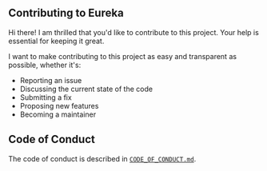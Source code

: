 ## Contributing to Eureka

Hi there! I am thrilled that you'd like to contribute to this project. Your help is essential for keeping it great.

I want to make contributing to this project as easy and transparent as possible, whether it's:

- Reporting an issue
- Discussing the current state of the code
- Submitting a fix
- Proposing new features
- Becoming a maintainer

## Code of Conduct

The code of conduct is described in [`CODE_OF_CONDUCT.md`](CODE_OF_CONDUCT.md).
